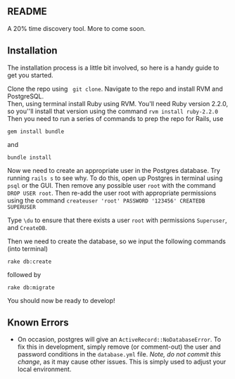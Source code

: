## README

A 20% time discovery tool. More to come soon.

## Installation

The installation process is a little bit involved, so here is a handy guide to get you started.

Clone the repo using ``` git clone```.
Navigate to the repo and install RVM and PostgreSQL.  
Then, using terminal install Ruby using RVM.  You'll need Ruby version 2.2.0, so you''ll install that version using the command ```rvm install ruby-2.2.0```
Then you need to run a series of commands to prep the repo for Rails, use 
```
gem install bundle
```
and
```
bundle install
```

Now we need to create an appropriate user in the Postgres database. Try running ```rails s``` to see why.  To do this, open up Postgres in terminal using ```psql``` or the GUI. Then remove any possible user ```root``` with the command ```DROP USER root```.  Then re-add the user root with appropriate permissions using the command 
```createuser 'root' PASSWORD '123456' CREATEDB SUPERUSER```

Type ```\du``` to ensure that there exists a user ```root``` with permissions ```Superuser```, and ```CreateDB```.

Then we need to create the database, so we input the following commands (into terminal)

```
rake db:create
```
followed by 
```
rake db:migrate
```

You should now be ready to develop!

## Known Errors

* On occasion, postgres will give an ```ActiveRecord::NoDatabaseError```.  To fix this in development, simply remove (or comment-out) the user and password conditions in the ```database.yml``` file. *Note, do not commit this change*, as it may cause other issues.  This is simply used to adjust your local environment.
